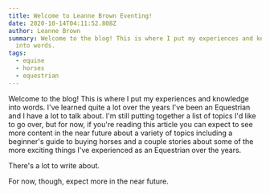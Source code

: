 ```yaml
---
title: Welcome to Leanne Brown Eventing!
date: 2020-10-14T04:11:52.808Z
author: Leanne Brown
summary: Welcome to the blog! This is where I put my experiences and knowledge
  into words.
tags:
  - equine
  - horses
  - equestrian
---
```

Welcome to the blog! This is where I put my experiences and knowledge into words. I've learned quite a lot over the years I've been an Equestrian and I have a lot to talk about. I'm still putting together a list of topics I'd like to go over, but for now, if you're reading this article you can expect to see more content in the near future about a variety of topics including a beginner's guide to buying horses and a couple stories about some of the more exciting things I've experienced as an Equestrian over the years.

There's a lot to write about.

For now, though, expect more in the near future.